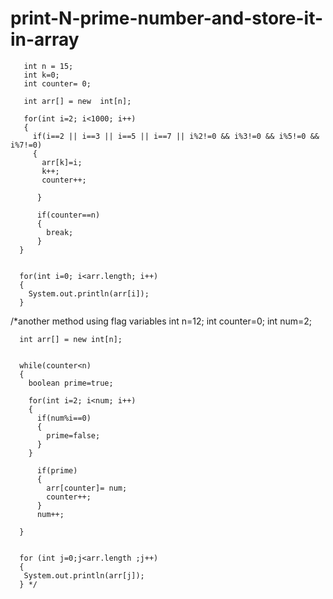 # print-N-prime-number-and-store-it-in-array

       int n = 15;
       int k=0;
       int counter= 0;
       
       int arr[] = new  int[n];
       
       for(int i=2; i<1000; i++)
       {
         if(i==2 || i==3 || i==5 || i==7 || i%2!=0 && i%3!=0 && i%5!=0 && i%7!=0)
         {
           arr[k]=i;
           k++;
           counter++;
           
          }
          
          if(counter==n)
          {
            break;
          }
      }
      
      
      for(int i=0; i<arr.length; i++)
      {
        System.out.println(arr[i]);
      }
      
      
      
   /*another  method using flag variables
      int n=12;
      int counter=0;
      int num=2;
      
      int arr[] = new int[n];
      
      
      while(counter<n)
      {
        boolean prime=true;
        
        for(int i=2; i<num; i++)
        {
          if(num%i==0)
          {
            prime=false;
          }
        }
          
          if(prime)
          {
            arr[counter]= num;
            counter++;
          }
          num++;
        
      }
      
      
      for (int j=0;j<arr.length ;j++) 
      {
       System.out.println(arr[j]); 
      } */
      
 
